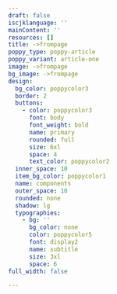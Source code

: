 ```yaml
---
draft: false
iscjklanguage: ''
mainContent: ''
resources: []
title: ->frompage
poppy_type: poppy-article
poppy_variant: article-one
image: ->frompage
bg_image: ->frompage
design:
  bg_color: poppycolor3
  border: 2
  buttons:
    - color: poppycolor3
      font: body
      font_weight: bold
      name: primary
      rounded: full
      size: 6xl
      space: 4
      text_color: poppycolor2
  inner_space: 10
  item_bg_color: poppycolor1
  name: components
  outer_space: 10
  rounded: none
  shadow: lg
  typographies:
    - bg: ''
      bg_color: none
      color: poppycolor5
      font: display2
      name: subtitle
      size: 3xl
      space: 6
full_width: false

---
```

